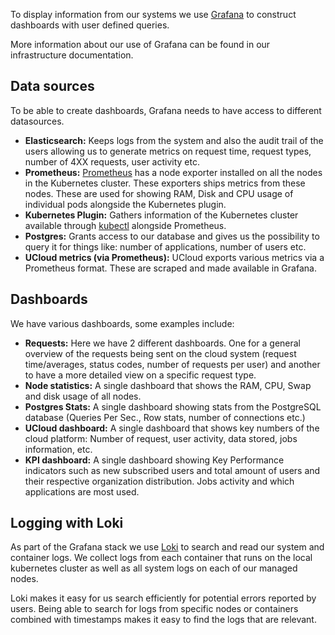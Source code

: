 To display information from our systems we use [Grafana](https://grafana.com/) to construct dashboards with user
defined queries.

More information about our use of Grafana can be found in our infrastructure documentation.

## Data sources

To be able to create dashboards, Grafana needs to have access to different datasources.

- __Elasticsearch:__ Keeps logs from the system and also the audit trail of the users allowing us to generate metrics on
  request time, request types, number of 4XX requests, user activity etc.
- __Prometheus:__ [Prometheus](https://prometheus.io/) has a node exporter installed on all the nodes in the Kubernetes
  cluster. These exporters ships metrics from these nodes. These are used for showing RAM, Disk and CPU usage of
  individual pods alongside the Kubernetes plugin.
- __Kubernetes Plugin:__ Gathers information of the Kubernetes cluster available
  through [kubectl](https://kubernetes.io/docs/reference/kubectl/overview/) alongside Prometheus.
- __Postgres:__ Grants access to our database and gives us the possibility to query it for things like: number of
  applications, number of users etc.
- __UCloud metrics (via Prometheus):__ UCloud exports various metrics via a Prometheus format. These are scraped and
  made available in Grafana.

## Dashboards

We have various dashboards, some examples include:

- __Requests:__ Here we have 2 different dashboards. One for a general overview of the requests being sent on the cloud
  system (request time/averages, status codes, number of requests per user) and another to have a more detailed view on
  a specific request type.
- __Node statistics:__ A single dashboard that shows the RAM, CPU, Swap and disk usage of all nodes.
- __Postgres Stats:__ A single dashboard showing stats from the PostgreSQL database (Queries Per Sec., Row stats, number
  of connections etc.)
- __UCloud dashboard:__ A single dashboard that shows key numbers of the cloud platform: Number of request, user
  activity, data stored, jobs information, etc.
- __KPI dashboard:__ A single dashboard showing Key Performance indicators such as new subscribed users and total amount
  of users and their respective organization distribution. Jobs activity and which applications are most used.

## Logging with Loki

As part of the Grafana stack we use 
[Loki](https://grafana.com/oss/loki/?pg=logs&plcmt=options&src=ggl-s&mdm=cpc&cnt=124221004773&camp=nb-loki-exact) 
to search and read our system and container logs.
We collect logs from each container that runs on the local kubernetes cluster as well as all 
system logs on each of our managed nodes. 

Loki makes it easy for us search efficiently for potential errors reported
by users. Being able to search for logs from specific nodes or containers combined with timestamps 
makes it easy to find the logs that are relevant.